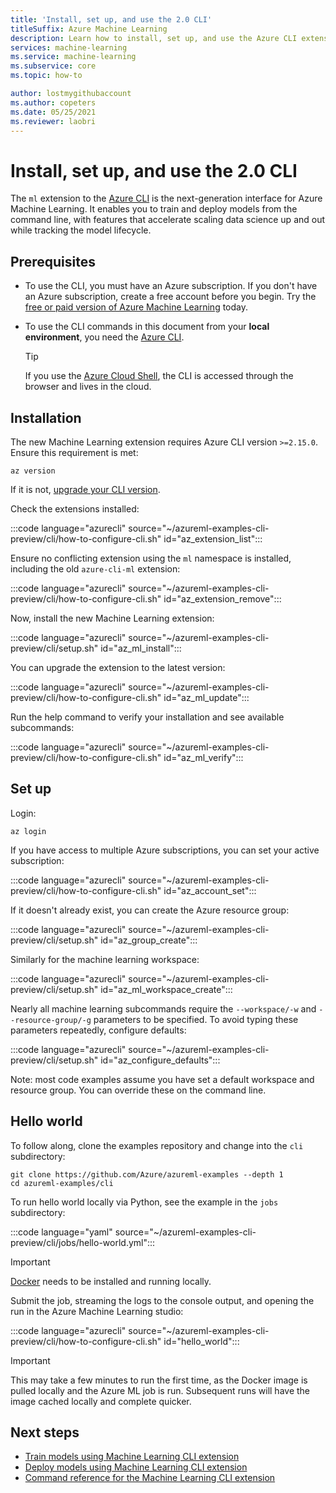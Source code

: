 ```yaml
---
title: 'Install, set up, and use the 2.0 CLI'
titleSuffix: Azure Machine Learning
description: Learn how to install, set up, and use the Azure CLI extension for Machine Learning.
services: machine-learning
ms.service: machine-learning
ms.subservice: core
ms.topic: how-to

author: lostmygithubaccount
ms.author: copeters
ms.date: 05/25/2021
ms.reviewer: laobri
---
```


# Install, set up, and use the 2.0 CLI

The `ml` extension to the [Azure CLI](/cli/azure/) is the next-generation interface for Azure Machine Learning. It enables you to train and deploy models from the command line, with features that accelerate scaling data science up and out while tracking the model lifecycle.

## Prerequisites

- To use the CLI, you must have an Azure subscription. If you don't have an Azure subscription, create a free account before you begin. Try the [free or paid version of Azure Machine Learning](https://aka.ms/AMLFree) today.
- To use the CLI commands in this document from your **local environment**, you need the [Azure CLI](/cli/azure/install-azure-cli).

    > [!TIP]
    > If you use the [Azure Cloud Shell](https://azure.microsoft.com/features/cloud-shell/), the CLI is accessed through the browser and lives in the cloud.

## Installation

The new Machine Learning extension requires Azure CLI version `>=2.15.0`. Ensure this requirement is met:

```azurecli
az version
```

If it is not, [upgrade your CLI version](/cli/azure/update-azure-cli).

Check the extensions installed:

:::code language="azurecli" source="~/azureml-examples-cli-preview/cli/how-to-configure-cli.sh" id="az_extension_list":::

Ensure no conflicting extension using the `ml` namespace is installed, including the old `azure-cli-ml` extension:

:::code language="azurecli" source="~/azureml-examples-cli-preview/cli/how-to-configure-cli.sh" id="az_extension_remove":::

Now, install the new Machine Learning extension:

:::code language="azurecli" source="~/azureml-examples-cli-preview/cli/setup.sh" id="az_ml_install":::

You can upgrade the extension to the latest version:

:::code language="azurecli" source="~/azureml-examples-cli-preview/cli/how-to-configure-cli.sh" id="az_ml_update":::

Run the help command to verify your installation and see available subcommands:

:::code language="azurecli" source="~/azureml-examples-cli-preview/cli/how-to-configure-cli.sh" id="az_ml_verify":::

## Set up

Login:

```azurecli
az login
```

If you have access to multiple Azure subscriptions, you can set your active subscription:

:::code language="azurecli" source="~/azureml-examples-cli-preview/cli/how-to-configure-cli.sh" id="az_account_set":::

If it doesn't already exist, you can create the Azure resource group:

:::code language="azurecli" source="~/azureml-examples-cli-preview/cli/setup.sh" id="az_group_create":::

Similarly for the machine learning workspace:

:::code language="azurecli" source="~/azureml-examples-cli-preview/cli/setup.sh" id="az_ml_workspace_create":::

Nearly all machine learning subcommands require the `--workspace/-w` and `--resource-group/-g` parameters to be specified. To avoid typing these parameters repeatedly, configure defaults:

:::code language="azurecli" source="~/azureml-examples-cli-preview/cli/setup.sh" id="az_configure_defaults":::

Note: most code examples assume you have set a default workspace and resource group. You can override these on the command line.

## Hello world

To follow along, clone the examples repository and change into the `cli` subdirectory:

```azurecli-interactive
git clone https://github.com/Azure/azureml-examples --depth 1
cd azureml-examples/cli
```

To run hello world locally via Python, see the example in the `jobs` subdirectory:

:::code language="yaml" source="~/azureml-examples-cli-preview/cli/jobs/hello-world.yml":::

> [!IMPORTANT]
> [Docker](https://docker.io) needs to be installed and running locally.

Submit the job, streaming the logs to the console output, and opening the run in the Azure Machine Learning studio:

:::code language="azurecli" source="~/azureml-examples-cli-preview/cli/how-to-configure-cli.sh" id="hello_world":::

> [!IMPORTANT]
> This may take a few minutes to run the first time, as the Docker image is pulled locally and the Azure ML job is run. Subsequent runs will have the image cached locally and complete quicker.

## Next steps

- [Train models using Machine Learning CLI extension](how-to-train-cli.md)
- [Deploy models using Machine Learning CLI extension](how-to-deploy-cli.md)
- [Command reference for the Machine Learning CLI extension](/cli/azure/ext/ml/ml)
